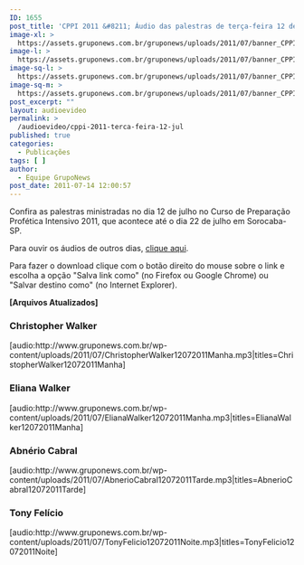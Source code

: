 ```yaml
---
ID: 1655
post_title: 'CPPI 2011 &#8211; Áudio das palestras de terça-feira 12 de julho'
image-xl: >
  https://assets.gruponews.com.br/gruponews/uploads/2011/07/banner_CPPI_audios-12.jpg
image-l: >
  https://assets.gruponews.com.br/gruponews/uploads/2011/07/banner_CPPI_audios-12.jpg
image-sq-l: >
  https://assets.gruponews.com.br/gruponews/uploads/2011/07/banner_CPPI_audios-12.jpg
image-sq-m: >
  https://assets.gruponews.com.br/gruponews/uploads/2011/07/banner_CPPI_audios-12-720x307.jpg
post_excerpt: ""
layout: audioevideo
permalink: >
  /audioevideo/cppi-2011-terca-feira-12-jul
published: true
categories:
  - Publicações
tags: [ ]
author:
  - Equipe GrupoNews
post_date: 2011-07-14 12:00:57
---
```

Confira as palestras ministradas no dia 12 de julho no Curso de Preparação Profética Intensivo 2011, que acontece até o dia 22 de julho em Sorocaba-SP.

Para ouvir os áudios de outros dias, <a href="http://www.gruponews.com.br/assuntos/publicacoes/audio/cppi2011">clique aqui</a>.

Para fazer o download clique com o botão direito do mouse sobre o link e escolha a opção "Salva link como" (no Firefox ou Google Chrome) ou "Salvar destino como" (no Internet Explorer).

<strong>[Arquivos Atualizados]</strong>
<h3>Christopher Walker</h3>
[audio:http://www.gruponews.com.br/wp-content/uploads/2011/07/ChristopherWalker12072011Manha.mp3|titles=ChristopherWalker12072011Manha]
<h3>Eliana Walker</h3>
[audio:http://www.gruponews.com.br/wp-content/uploads/2011/07/ElianaWalker12072011Manha.mp3|titles=ElianaWalker12072011Manha]
<h3>Abnério Cabral</h3>
[audio:http://www.gruponews.com.br/wp-content/uploads/2011/07/AbnerioCabral12072011Tarde.mp3|titles=AbnerioCabral12072011Tarde]
<h3>Tony Felício</h3>
[audio:http://www.gruponews.com.br/wp-content/uploads/2011/07/TonyFelicio12072011Noite.mp3|titles=TonyFelicio12072011Noite]